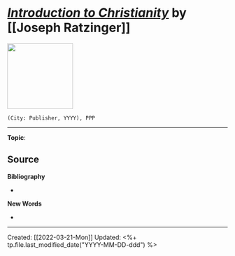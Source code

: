 
# [*Introduction to Christianity*]() by [[Joseph Ratzinger]]


<img src="" width=150>

`(City: Publisher, YYYY), PPP`


--- 
**Topic**: 

**Source**
- 


**Bibliography**

- 

**New Words**

- 

---
Created: [[2022-03-21-Mon]]
Updated: <%+ tp.file.last_modified_date("YYYY-MM-DD-ddd") %>
